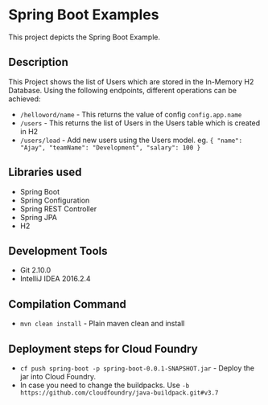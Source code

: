 # Spring Boot Examples

 This project depicts the Spring Boot Example.

## Description

This Project shows the list of Users which are stored in the In-Memory H2 Database.
Using the following endpoints, different operations can be achieved:
 - `/helloword/name` - This returns the value of config `config.app.name`
 - `/users` - This returns the list of Users in the Users table which is created in H2
 - `/users/load` - Add new users using the Users model. 
    eg. `{
        "name": "Ajay",
        "teamName": "Development",
        "salary": 100
        }`

## Libraries used
 - Spring Boot
 - Spring Configuration
 - Spring REST Controller
 - Spring JPA
 - H2 
 
## Development Tools
 - Git 2.10.0
 - IntelliJ IDEA 2016.2.4
 
## Compilation Command
 - `mvn clean install` - Plain maven clean and install
 
## Deployment steps for Cloud Foundry
 - `cf push spring-boot -p spring-boot-0.0.1-SNAPSHOT.jar`  - Deploy the jar into Cloud Foundry.
 - In case you need to change the buildpacks. Use `-b https://github.com/cloudfoundry/java-buildpack.git#v3.7`